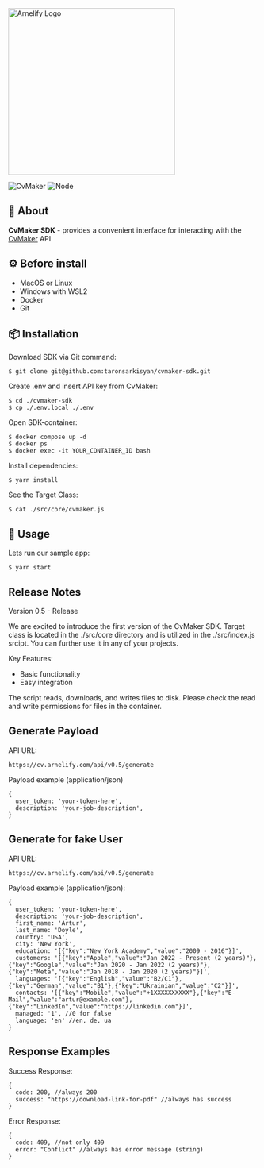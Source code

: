 <img src="https://static.wikia.nocookie.net/arnelify/images/c/c8/Arnelify-logo-2024.png/revision/latest?cb=20240701012515" style="width:336px;" alt="Arnelify Logo" />

![CvMaker](https://img.shields.io/badge/CvMaker%20SDK-0.5-blue) ![Node](https://img.shields.io/badge/Node-20.15.1-green)

## 🚀 About
**CvMaker SDK** - provides a convenient interface for interacting with the [CvMaker](https://cv.arnelify.com|CvMaker) API

## ⚙️ Before install

* MacOS or Linux
* Windows with WSL2
* Docker
* Git

## 📦 Installation

Download SDK via Git command:
```
$ git clone git@github.com:taronsarkisyan/cvmaker-sdk.git
```

Create .env and insert API key from CvMaker:
```
$ cd ./cvmaker-sdk
$ cp ./.env.local ./.env
```

Open SDK-container:
```
$ docker compose up -d
$ docker ps
$ docker exec -it YOUR_CONTAINER_ID bash
```
Install dependencies:
```
$ yarn install
```
See the Target Class:
```
$ cat ./src/core/cvmaker.js
```
## 🚀  Usage
Lets run our sample app:
```
$ yarn start
```

## Release Notes
Version 0.5 - Release

We are excited to introduce the first version of the CvMaker SDK. Target class is located in the ./src/core directory and is utilized in the ./src/index.js srcipt. You can further use it in any of your projects.

Key Features:

* Basic functionality
* Easy integration

The script reads, downloads, and writes files to disk. Please check the read and write permissions for files in the container.

## Generate Payload

API URL:
```
https://cv.arnelify.com/api/v0.5/generate
```

Payload example (application/json)
```
{
  user_token: 'your-token-here',
  description: 'your-job-description',
}
```

## Generate for fake User

API URL:
```
https://cv.arnelify.com/api/v0.5/generate
```

Payload example (application/json):
```
{
  user_token: 'your-token-here',
  description: 'your-job-description',
  first_name: 'Artur',
  last_name: 'Doyle',
  country: 'USA',
  city: 'New York',
  education: '[{"key":"New York Academy","value":"2009 - 2016"}]',
  customers: '[{"key":"Apple","value":"Jan 2022 - Present (2 years)"},{"key":"Google","value":"Jan 2020 - Jan 2022 (2 years)"},{"key":"Meta","value":"Jan 2018 - Jan 2020 (2 years)"}]',
  languages: '[{"key":"English","value":"B2/C1"},{"key":"German","value":"B1"},{"key":"Ukrainian","value":"C2"}]',
  contacts: '[{"key":"Mobile","value":"+1XXXXXXXXXX"},{"key":"E-Mail","value":"artur@example.com"},{"key":"LinkedIn","value":"https://linkedin.com"}]',
  managed: '1', //0 for false
  language: 'en' //en, de, ua
}
```

## Response Examples
Success Response:
```
{
  code: 200, //always 200
  success: "https://download-link-for-pdf" //always has success
}
```

Error Response:
```
{
  code: 409, //not only 409
  error: "Conflict" //always has error message (string)
}
```